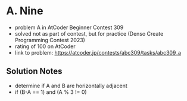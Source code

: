 # A. Nine

* problem A in AtCoder Beginner Contest 309
* solved not as part of contest, but for practice (Denso Create Programming Contest 2023)
* rating of 100 on AtCoder
* link to problem: https://atcoder.jp/contests/abc309/tasks/abc309_a

## Solution Notes

* determine if A and B are horizontally adjacent
* if (B-A == 1) and (A % 3 != 0)